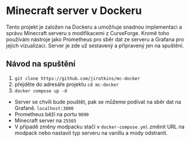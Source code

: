 # Minecraft server v Dockeru
Tento projekt je založen na Dockeru a umožňuje snadnou implementaci a správu Minecraft serveru s modifikacemi z CurseForge. Kromě toho používám nástroje jako Prometheus pro sběr dat ze serveru
 a Grafana pro jejich vizualizaci. Server je zde už sestavený a připravený jen na spuštění.

## Návod na spuštění
1. ``` git clone https://github.com/jirotkins/mc-docker ```
2. přejděte do adresáře projektu ``` cd mc-docker ```
3. ``` docker compose up -d ```

* Server se chvíli bude pouštět, pak se můžeme podívat na sběr dat na Grafaně. ``` localhost:3000 ```
* Prometheus běží na portu ``` 9090 ```
* Minecraft server na ``` 25565 ``` 
* V případě změny modpacku stačí v ``` docker-compose.yml ``` změnit URL na modpack nebo nastavit typ serveru na vanillu a mody odstranit.
